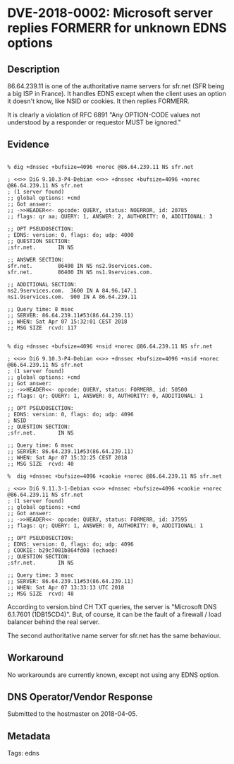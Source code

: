 # DVE-2018-0002: Microsoft server replies FORMERR for unknown EDNS options

## Description

86.64.239.11 is one of the authoritative name servers for sfr.net (SFR being a big ISP in France). It handles EDNS except when the client uses an option it doesn't know, like NSID or cookies. It then replies FORMERR.

It is clearly a violation of RFC 6891 "Any OPTION-CODE values not understood by a responder or requestor MUST be ignored."

## Evidence

```

% dig +dnssec +bufsize=4096 +norec @86.64.239.11 NS sfr.net

; <<>> DiG 9.10.3-P4-Debian <<>> +dnssec +bufsize=4096 +norec @86.64.239.11 NS sfr.net
; (1 server found)
;; global options: +cmd
;; Got answer:
;; ->>HEADER<<- opcode: QUERY, status: NOERROR, id: 20785
;; flags: qr aa; QUERY: 1, ANSWER: 2, AUTHORITY: 0, ADDITIONAL: 3

;; OPT PSEUDOSECTION:
; EDNS: version: 0, flags: do; udp: 4000
;; QUESTION SECTION:
;sfr.net.		IN NS

;; ANSWER SECTION:
sfr.net.		86400 IN NS ns2.9services.com.
sfr.net.		86400 IN NS ns1.9services.com.

;; ADDITIONAL SECTION:
ns2.9services.com.	3600 IN	A 84.96.147.1
ns1.9services.com.	900 IN A 86.64.239.11

;; Query time: 8 msec
;; SERVER: 86.64.239.11#53(86.64.239.11)
;; WHEN: Sat Apr 07 15:32:01 CEST 2018
;; MSG SIZE  rcvd: 117


% dig +dnssec +bufsize=4096 +nsid +norec @86.64.239.11 NS sfr.net

; <<>> DiG 9.10.3-P4-Debian <<>> +dnssec +bufsize=4096 +nsid +norec @86.64.239.11 NS sfr.net
; (1 server found)
;; global options: +cmd
;; Got answer:
;; ->>HEADER<<- opcode: QUERY, status: FORMERR, id: 50500
;; flags: qr; QUERY: 1, ANSWER: 0, AUTHORITY: 0, ADDITIONAL: 1

;; OPT PSEUDOSECTION:
; EDNS: version: 0, flags: do; udp: 4096
; NSID
;; QUESTION SECTION:
;sfr.net.		IN NS

;; Query time: 6 msec
;; SERVER: 86.64.239.11#53(86.64.239.11)
;; WHEN: Sat Apr 07 15:32:25 CEST 2018
;; MSG SIZE  rcvd: 40

%  dig +dnssec +bufsize=4096 +cookie +norec @86.64.239.11 NS sfr.net 

; <<>> DiG 9.11.3-1-Debian <<>> +dnssec +bufsize=4096 +cookie +norec @86.64.239.11 NS sfr.net
; (1 server found)
;; global options: +cmd
;; Got answer:
;; ->>HEADER<<- opcode: QUERY, status: FORMERR, id: 37595
;; flags: qr; QUERY: 1, ANSWER: 0, AUTHORITY: 0, ADDITIONAL: 1

;; OPT PSEUDOSECTION:
; EDNS: version: 0, flags: do; udp: 4096
; COOKIE: b29c7081b864fd08 (echoed)
;; QUESTION SECTION:
;sfr.net.		IN NS

;; Query time: 3 msec
;; SERVER: 86.64.239.11#53(86.64.239.11)
;; WHEN: Sat Apr 07 13:33:13 UTC 2018
;; MSG SIZE  rcvd: 48

```

According to version.bind CH TXT queries, the server is "Microsoft DNS 6.1.7601 (1DB15CD4)". But, of course, it can be the fault of a firewall / load balancer behind the real server.

The second authoritative name server for sfr.net has the same behaviour.

## Workaround

No workarounds are currently known, except not using any EDNS option.

## DNS Operator/Vendor Response

Submitted to the hostmaster on 2018-04-05.

## Metadata

Tags: edns
